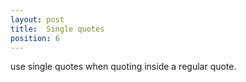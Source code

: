 ```yaml
---
layout: post
title:  Single quotes
position: 6
---
```

use single quotes when quoting inside a regular quote.
